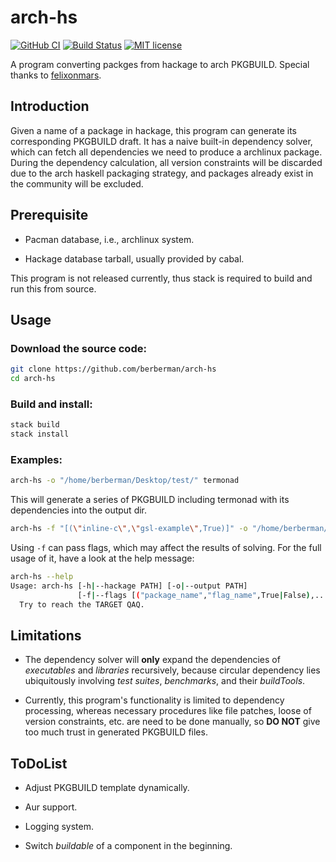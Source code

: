 # arch-hs

[![GitHub CI](https://github.com/berberman/arch-hs/workflows/CI/badge.svg)](https://github.com/berberman/arch-hs/actions)
[![Build Status](https://travis-ci.com/berberman/arch-hs.svg?branch=master)](https://travis-ci.com/berberman/arch-hs)
[![MIT license](https://img.shields.io/badge/license-MIT-blue.svg)](LICENSE)

A program converting packges from hackage to arch PKGBUILD. Special thanks to [felixonmars](https://github.com/felixonmars/felixonmars).


## Introduction

Given a name of a package in hackage, this program can generate its corresponding PKGBUILD draft.
It has a naive built-in dependency solver, which can fetch all dependencies we need to produce a archlinux package. 
During the dependency calculation, all version constraints will be discarded due to the arch haskell packaging strategy, and packages already exist in the community will be excluded.

## Prerequisite

* Pacman database, i.e., archlinux system.

* Hackage database tarball, usually provided by cabal.

This program is not released currently, thus stack is required to build and run this from source.

## Usage

### Download the source code:
```bash
git clone https://github.com/berberman/arch-hs
cd arch-hs
```

### Build and install:
```bash
stack build
stack install
```

### Examples:

```bash
arch-hs -o "/home/berberman/Desktop/test/" termonad
```

This will generate a series of PKGBUILD including termonad with its dependencies into the output dir.

```bash
arch-hs -f "[(\"inline-c\",\"gsl-example\",True)]" -o "/home/berberman/Desktop/test/" termonad
```

Using `-f` can pass flags, which may affect the results of solving.
For the full usage of it, have a look at the help message:

```bash
arch-hs --help
Usage: arch-hs [-h|--hackage PATH] [-o|--output PATH] 
               [-f|--flags [("package_name","flag_name",True|False),...]] TARGET
  Try to reach the TARGET QAQ.
```

## Limitations

* The dependency solver will **only** expand the dependencies of *executables* and *libraries* recursively, because
circular dependency lies ubiquitously involving *test suites*, *benchmarks*, and their *buildTools*.

* Currently, this program's functionality is limited to dependency processing, whereas necessary procedures like
file patches, loose of version constraints, etc. are need to be done manually, so **DO NOT** give too much trust in generated PKGBUILD files.

## ToDoList

* Adjust PKGBUILD template dynamically.

* Aur support.

* Logging system.

* Switch *buildable* of a component in the beginning.